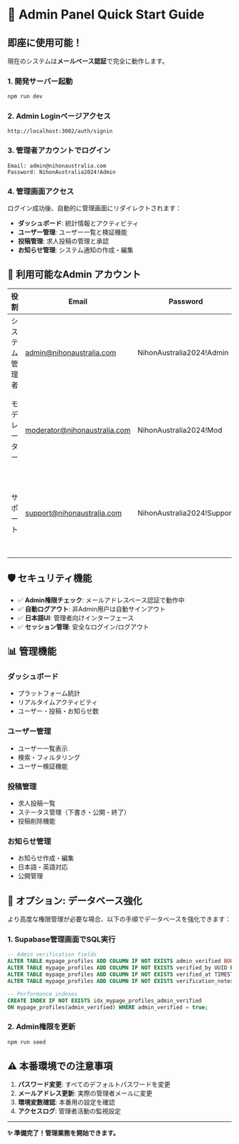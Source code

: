 # 🚀 Admin Panel Quick Start Guide

## 即座に使用可能！

現在のシステムは**メールベース認証**で完全に動作します。

### 1. 開発サーバー起動

```bash
npm run dev
```

### 2. Admin Loginページアクセス

```
http://localhost:3002/auth/signin
```

### 3. 管理者アカウントでログイン

```
Email: admin@nihonaustralia.com
Password: NihonAustralia2024!Admin
```

### 4. 管理画面アクセス

ログイン成功後、自動的に管理画面にリダイレクトされます：

- **ダッシュボード**: 統計情報とアクティビティ
- **ユーザー管理**: ユーザー一覧と検証機能  
- **投稿管理**: 求人投稿の管理と承認
- **お知らせ管理**: システム通知の作成・編集

## 🔑 利用可能なAdmin アカウント

| 役割 | Email | Password | 権限 |
|------|-------|----------|------|
| システム管理者 | admin@nihonaustralia.com | NihonAustralia2024!Admin | フル管理者権限 |
| モデレーター | moderator@nihonaustralia.com | NihonAustralia2024!Mod | コンテンツ管理 |
| サポート | support@nihonaustralia.com | NihonAustralia2024!Support | ユーザーサポート |

## 🛡️ セキュリティ機能

- ✅ **Admin権限チェック**: メールアドレスベース認証で動作中
- ✅ **自動ログアウト**: 非Admin用户は自動サインアウト
- ✅ **日本語UI**: 管理者向けインターフェース
- ✅ **セッション管理**: 安全なログイン/ログアウト

## 📊 管理機能

### ダッシュボード
- プラットフォーム統計
- リアルタイムアクティビティ
- ユーザー・投稿・お知らせ数

### ユーザー管理
- ユーザー一覧表示
- 検索・フィルタリング
- ユーザー検証機能

### 投稿管理  
- 求人投稿一覧
- ステータス管理（下書き・公開・終了）
- 投稿削除機能

### お知らせ管理
- お知らせ作成・編集
- 日本語・英語対応
- 公開管理

## 🔧 オプション: データベース強化

より高度な権限管理が必要な場合、以下の手順でデータベースを強化できます：

### 1. Supabase管理画面でSQL実行

```sql
-- Admin verification fields
ALTER TABLE mypage_profiles ADD COLUMN IF NOT EXISTS admin_verified BOOLEAN DEFAULT FALSE;
ALTER TABLE mypage_profiles ADD COLUMN IF NOT EXISTS verified_by UUID REFERENCES auth.users(id);
ALTER TABLE mypage_profiles ADD COLUMN IF NOT EXISTS verified_at TIMESTAMPTZ;
ALTER TABLE mypage_profiles ADD COLUMN IF NOT EXISTS verification_notes TEXT;

-- Performance indexes
CREATE INDEX IF NOT EXISTS idx_mypage_profiles_admin_verified 
ON mypage_profiles(admin_verified) WHERE admin_verified = true;
```

### 2. Admin権限を更新

```bash
npm run seed
```

## ⚠️ 本番環境での注意事項

1. **パスワード変更**: すべてのデフォルトパスワードを変更
2. **メールアドレス更新**: 実際の管理者メールに変更  
3. **環境変数確認**: 本番用の設定を確認
4. **アクセスログ**: 管理者活動の監視設定

---

**✨ 準備完了！管理業務を開始できます。**